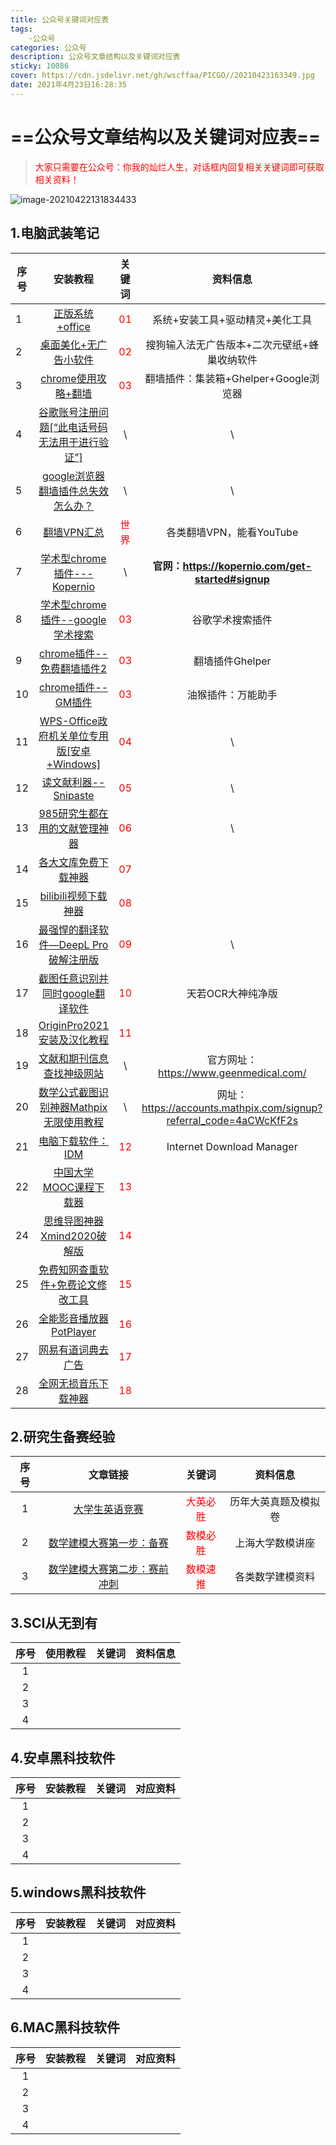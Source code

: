 ```yaml
---
title: 公众号关键词对应表
tags:
    -公众号
categories: 公众号
description: 公众号文章结构以及关键词对应表
sticky: 10086
cover: https://cdn.jsdelivr.net/gh/wscffaa/PICGO//20210423163349.jpg
date: 2021年4月23日16:28:35
---
```

# ==公众号文章结构以及关键词对应表==

> <font color='red'>大家只需要在公众号：你我的灿烂人生，对话框内回复相关关键词即可获取相关资料！</font>

![image-20210422131834433](https://gitee.com/wscffaa/picgo/raw/master/20210422131834.png)

## 1.电脑武装笔记

| 序号 |                           安装教程                           |            关键词             |                           资料信息                           |
| ---- | :----------------------------------------------------------: | :---------------------------: | :----------------------------------------------------------: |
| 1    | [正版系统+office](https://mp.weixin.qq.com/s/hV4vjK6u24kixmgCXrEYcw) |  <font color='red'>01</font>  |               系统+安装工具+驱动精灵+美化工具                |
| 2    | [桌面美化+无广告小软件](https://mp.weixin.qq.com/s/Yz5I8V2Fu2j60H1DUwr-bQ) |  <font color='red'>02</font>  |         搜狗输入法无广告版本+二次元壁纸+蜂巢收纳软件         |
| 3    | [chrome使用攻略+翻墙](https://mp.weixin.qq.com/s/BuYX_zCuv1mDo0odvGuNiw) |  <font color='red'>03</font>  |            翻墙插件：集装箱+Ghelper+Google浏览器             |
| 4    | [谷歌账号注册问题[“此电话号码无法用于进行验证”]](https://mp.weixin.qq.com/s/HaVuPvD_iCf-wM8OeWwFCg) |               \               |                              \                               |
| 5    | [google浏览器翻墙插件总失效怎么办？](https://mp.weixin.qq.com/s/ueLR2NS7PuYvBzzpkpFRNw) |               \               |                              \                               |
| 6    | [翻墙VPN汇总](https://mp.weixin.qq.com/s/zK-K1tAfdChKsrlDYFMB2A) | <font color='red'>世界</font> |                   各类翻墙VPN，能看YouTube                   |
| 7    | [学术型chrome插件---Kopernio](https://mp.weixin.qq.com/s/6tKmrQgy6stnJZ5BjhcTAA) |               \               |      **官网：https://kopernio.com/get-started#signup**       |
| 8    | [学术型chrome插件--google学术搜索](https://mp.weixin.qq.com/s/CpuH0hCiFLsEyfH5AblxCQ) |  <font color='red'>03</font>  |                       谷歌学术搜索插件                       |
| 9    | [chrome插件--免费翻墙插件2](https://mp.weixin.qq.com/s/4bSkX6bDKBpkIfrjF509xA) |  <font color='red'>03</font>  |                       翻墙插件Ghelper                        |
| 10   | [chrome插件--GM插件](https://mp.weixin.qq.com/s/_RBUi3X67EMHA0_Wq6H51A) |  <font color='red'>03</font>  |                      油猴插件：万能助手                      |
| 11   | [WPS-Office政府机关单位专用版[安卓+Windows]](https://mp.weixin.qq.com/s/w2rdu5zH5R6MIarkBHmzgQ) |  <font color='red'>04</font>  |                              \                               |
| 12   | [读文献利器--Snipaste](https://mp.weixin.qq.com/s/eIZX5U0G6YGGhEMKu0Ce0g) |  <font color='red'>05</font>  |                              \                               |
| 13   | [985研究生都在用的文献管理神器](https://mp.weixin.qq.com/s/KJdu6xxOHzVP9Xa8Nf6VBQ) |  <font color='red'>06</font>  |                              \                               |
| 14   | [各大文库免费下载神器](https://mp.weixin.qq.com/s/5bPLAMnYvZYifrJCTgB1Gw) |  <font color='red'>07</font>  |                                                              |
| 15   | [bilibili视频下载神器](https://mp.weixin.qq.com/s/S7gJTm5aBWm4dw0iT-OdyA) |  <font color='red'>08</font>  |                                                              |
| 16   | [最强悍的翻译软件—DeepL Pro破解注册版](https://mp.weixin.qq.com/s/E36M5EFyTfcR0mzG5suqog) |  <font color='red'>09</font>  |                              \                               |
| 17   | [截图任意识别并同时google翻译软件](https://mp.weixin.qq.com/s/xhPdiMBJQkX8pKTmpx6AEw) |  <font color='red'>10</font>  |                      天若OCR大神纯净版                       |
| 18   | [OriginPro2021安装及汉化教程](https://mp.weixin.qq.com/s/5JBNlA3Q8T7velQZ_zrO0Q) |  <font color='red'>11</font>  |                                                              |
| 19   | [文献和期刊信息查找神级网站](https://mp.weixin.qq.com/s/NY3_kVI0PyQQhUHcoV3esA) |               \               |            官方网址：https://www.geenmedical.com/            |
| 20   | [数学公式截图识别神器Mathpix无限使用教程](https://mp.weixin.qq.com/s/s053D2yrnD8D7LVtMa2Qpg) |               \               | 网址：https://accounts.mathpix.com/signup?referral_code=4aCWcKfF2s |
| 21   | [电脑下载软件：IDM](https://mp.weixin.qq.com/s/dUbC-vQ3qxloMJ-n_wVPTg) |  <font color='red'>12</font>  |                  Internet Download Manager                   |
| 22   | [中国大学MOOC课程下载器](https://mp.weixin.qq.com/s/67BI2iAcTjqVHLoQD4kuIw) |  <font color='red'>13</font>  |                                                              |
| 24   | [思维导图神器Xmind2020破解版](https://mp.weixin.qq.com/s/EF-MxXcJLCineZMou11h6A) |  <font color='red'>14</font>  |                                                              |
| 25   | [免费知网查重软件+免费论文修改工具](https://mp.weixin.qq.com/s/twrqsaIK2cEIIdfFzRtrsQ) |  <font color='red'>15</font>  |                                                              |
| 26   | [全能影音播放器PotPlayer](https://mp.weixin.qq.com/s/saY4w4cE3jOjoAW2LyUV-A) |  <font color='red'>16</font>  |                                                              |
| 27   | [网易有道词典去广告](https://mp.weixin.qq.com/s/WOZMNzn8aqDBpWXyOJYvPw) |  <font color='red'>17</font>  |                                                              |
| 28   | [全网无损音乐下载神器](https://mp.weixin.qq.com/s/iIqdQ2VOIlk6Y8XQkyRPNw) |  <font color='red'>18</font>  |                                                              |

## 2.研究生备赛经验

| 序号 |                           文章链接                           |              关键词               |       资料信息       |
| :--: | :----------------------------------------------------------: | :-------------------------------: | :------------------: |
|  1   | [大学生英语竞赛](https://mp.weixin.qq.com/s/rRJlJfTURAGEyLsbc5d9lA) | <font color='red'>大英必胜</font> | 历年大英真题及模拟卷 |
|  2   | [数学建模大赛第一步：备赛](https://mp.weixin.qq.com/s/9E3piMaDM2_L7-IwmHVNmQ) | <font color='red'>数模必胜</font> |   上海大学数模讲座   |
|  3   | [数学建模大赛第二步：赛前冲刺](https://mp.weixin.qq.com/s/uP62wdEM3LeoQTLq48wrig) | <font color='red'>数模速推</font> |   各类数学建模资料   |

## 3.SCI从无到有

| 序号 | 使用教程 | 关键词 | 资料信息 |
| :--: | :------: | :----: | :------: |
|  1   |          |        |          |
|  2   |          |        |          |
|  3   |          |        |          |
|  4   |          |        |          |



## 4.安卓黑科技软件

| 序号 | 安装教程 | 关键词 | 对应资料 |
| :--: | :------: | :----: | :------: |
|  1   |          |        |          |
|  2   |          |        |          |
|  3   |          |        |          |
|  4   |          |        |          |

## 5.windows黑科技软件

| 序号 | 安装教程 | 关键词 | 对应资料 |
| :--: | :------: | :----: | :------: |
|  1   |          |        |          |
|  2   |          |        |          |
|  3   |          |        |          |
|  4   |          |        |          |

## 6.MAC黑科技软件

| 序号 | 安装教程 | 关键词 | 对应资料 |
| :--: | :------: | :----: | :------: |
|  1   |          |        |          |
|  2   |          |        |          |
|  3   |          |        |          |
|  4   |          |        |          |